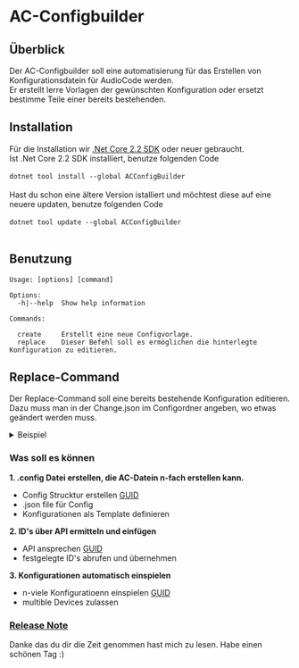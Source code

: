 # AC-Configbuilder

## Überblick
Der AC-Configbuilder soll eine automatisierung für das Erstellen von Konfigurationsdatein für AudioCode werden. <br>
Er erstellt lerre Vorlagen der gewünschten Konfiguration oder ersetzt bestimme Teile einer bereits bestehenden.

## Installation

Für die Installation wir [.Net Core 2.2 SDK](https://dotnet.microsoft.com/download) oder neuer gebraucht. <br>
Ist .Net Core 2.2 SDK installiert, benutze folgenden Code <br>
<br>
```dotnet tool install --global ACConfigBuilder``` <br>
<br>
Hast du schon eine ältere Version istalliert und möchtest diese auf eine neuere updaten, benutze folgenden Code <br>
<br>
```dotnet tool update --global ACConfigBuilder``` <br>
<br>

## Benutzung
```
Usage: [options] [command]

Options:
  -h|--help  Show help information

Commands:

  create     Erstellt eine neue Configvorlage.
  replace    Dieser Befehl soll es ermöglichen die hinterlegte Konfiguration zu editieren. 
```
## Replace-Command
Der Replace-Command soll eine bereits bestehende Konfiguration editieren. <br> 
Dazu muss man in der Change.json im Configordner angeben, wo etwas geändert werden muss.
<details close>
<summary>Beispiel</summary>
```
{
    "configurenetwork": {
      "networkdev": [
        {
          "listid": <value>,
          "vlan": "<value>",
          "underlyingif": "<value>",
          "Name" : "<value>",
          "tag": "<value>"
        }
      ],
      "interfacenetworkif":[
        {
          "listid": <value>,
          "apptype": "<value>",
          "ipaddress":"<value>",
          "prefixlength": <value>,
          "gateway": "<value>",
          "Name": "<value>",
          "underlyingdev": "<value>"
        }
      ]
    },
    "configureviop":{
      "proxyset":[
        {
          "listid": <value>,
          "proxyname": "<value>",
          "proxyenablekeepalive": "<value>",
          "srdname":"<value>",
          "sbcipv4sipintname": "<value>",
          "keepalivefailresp":"<value>",
          "successdetectretries": <vaule>,
          "successdetectint" : <value>,
          "proxyredundancymode" : "<value>",
          "isproxyhotswap": <value>,
          "proxyloadbalancingmethod": <value>,
          "minactiveservlb": <value>
        }
      ],
      "proxyip":[
        {
          "ip": "<value>",
          "proxyadress": "<value>",
          "transporttype": "<value>"
        }
      ]
    }
}
```  
</details>

### Was soll es können
**1.  .config Datei erstellen, die AC-Datein n-fach erstellen kann.**
   * Config Strucktur erstellen [GUID](https://www.audiocodes.com/media/13244/gateway-and-sbc-cli-reference-guide-ver-72.pdf)
   * .json file für Config
   * Konfigurationen als Template definieren

**2. ID's über API ermitteln und einfügen**
  * API ansprechen [GUID](https://www.audiocodes.com/media/13528/rest-api-for-mediant-devices-ver-72.pdf)
  * festgelegte ID's abrufen und übernehmen
 
**3. Konfigurationen automatisch einspielen**
  * n-viele Konfiguratioenn einspielen [GUID](https://www.audiocodes.com/media/13528/rest-api-for-mediant-devices-ver-72.pdf)
  * multible Devices zulassen

### [Release Note](https://github.com/AC-Fernglas/AC-Configbuilder/blob/Ver.01/ReleaseNote.md)

Danke das du dir die Zeit genommen hast mich zu lesen. 
Habe einen schönen Tag :)
